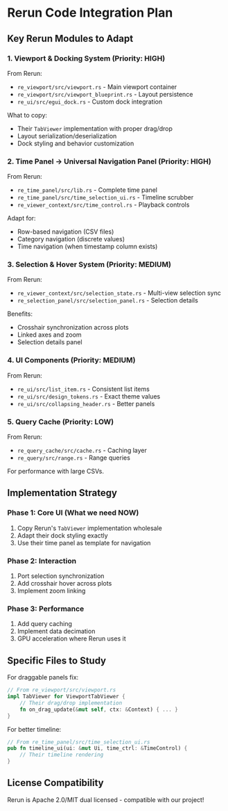 # Rerun Code Integration Plan

## Key Rerun Modules to Adapt

### 1. **Viewport & Docking System** (Priority: HIGH)
From Rerun:
- `re_viewport/src/viewport.rs` - Main viewport container
- `re_viewport/src/viewport_blueprint.rs` - Layout persistence
- `re_ui/src/egui_dock.rs` - Custom dock integration

What to copy:
- Their `TabViewer` implementation with proper drag/drop
- Layout serialization/deserialization
- Dock styling and behavior customization

### 2. **Time Panel → Universal Navigation Panel** (Priority: HIGH)
From Rerun:
- `re_time_panel/src/lib.rs` - Complete time panel
- `re_time_panel/src/time_selection_ui.rs` - Timeline scrubber
- `re_viewer_context/src/time_control.rs` - Playback controls

Adapt for:
- Row-based navigation (CSV files)
- Category navigation (discrete values)
- Time navigation (when timestamp column exists)

### 3. **Selection & Hover System** (Priority: MEDIUM)
From Rerun:
- `re_viewer_context/src/selection_state.rs` - Multi-view selection sync
- `re_selection_panel/src/selection_panel.rs` - Selection details

Benefits:
- Crosshair synchronization across plots
- Linked axes and zoom
- Selection details panel

### 4. **UI Components** (Priority: MEDIUM)
From Rerun:
- `re_ui/src/list_item.rs` - Consistent list items
- `re_ui/src/design_tokens.rs` - Exact theme values
- `re_ui/src/collapsing_header.rs` - Better panels

### 5. **Query Cache** (Priority: LOW)
From Rerun:
- `re_query_cache/src/cache.rs` - Caching layer
- `re_query/src/range.rs` - Range queries

For performance with large CSVs.

## Implementation Strategy

### Phase 1: Core UI (What we need NOW)
1. Copy Rerun's `TabViewer` implementation wholesale
2. Adapt their dock styling exactly
3. Use their time panel as template for navigation

### Phase 2: Interaction
1. Port selection synchronization
2. Add crosshair hover across plots
3. Implement zoom linking

### Phase 3: Performance
1. Add query caching
2. Implement data decimation
3. GPU acceleration where Rerun uses it

## Specific Files to Study

For draggable panels fix:
```rust
// From re_viewport/src/viewport.rs
impl TabViewer for ViewportTabViewer {
    // Their drag/drop implementation
    fn on_drag_update(&mut self, ctx: &Context) { ... }
}
```

For better timeline:
```rust
// From re_time_panel/src/time_selection_ui.rs
pub fn timeline_ui(ui: &mut Ui, time_ctrl: &TimeControl) {
    // Their timeline rendering
}
```

## License Compatibility
Rerun is Apache 2.0/MIT dual licensed - compatible with our project! 